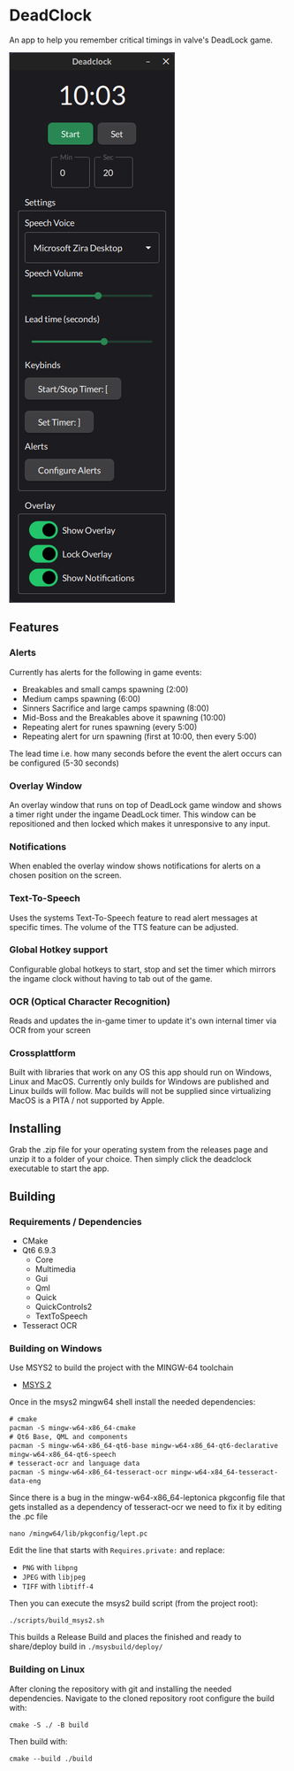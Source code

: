 # DeadClock

An app to help you remember critical timings in valve's DeadLock game.

<img src="https://github.com/smokejohn/deadclock/blob/master/img/deadclock_ui.png" width="300">

## Features

### Alerts
Currently has alerts for the following in game events:
* Breakables and small camps spawning (2:00)
* Medium camps spawning (6:00)
* Sinners Sacrifice and large camps spawning (8:00)
* Mid-Boss and the Breakables above it spawning (10:00)
* Repeating alert for runes spawning (every 5:00)
* Repeating alert for urn spawning (first at 10:00, then every 5:00)

The lead time i.e. how many seconds before the event the alert occurs can be configured (5-30 seconds)

### Overlay Window
An overlay window that runs on top of DeadLock game window and shows a timer
right under the ingame DeadLock timer. This window can be repositioned and then locked
which makes it unresponsive to any input.

### Notifications
When enabled the overlay window shows notifications for alerts on a chosen position on the screen.

### Text-To-Speech
Uses the systems Text-To-Speech feature to read alert messages at specific times.
The volume of the TTS feature can be adjusted.

### Global Hotkey support
Configurable global hotkeys to start, stop and set the timer which mirrors the ingame clock
without having to tab out of the game.

### OCR (Optical Character Recognition)
Reads and updates the in-game timer to update it's own internal timer via OCR from your screen

### Crossplattform
Built with libraries that work on any OS this app should run on Windows, Linux and MacOS.
Currently only builds for Windows are published and Linux builds will follow. 
Mac builds will not be supplied since virtualizing MacOS is a PITA / not supported by Apple.

## Installing

Grab the .zip file for your operating system from the releases page and unzip it to a folder of
your choice. Then simply click the deadclock executable to start the app.

## Building

### Requirements / Dependencies

* CMake
* Qt6 6.9.3
    * Core
    * Multimedia
    * Gui
    * Qml
    * Quick
    * QuickControls2
    * TextToSpeech
* Tesseract OCR

### Building on Windows
Use MSYS2 to build the project with the MINGW-64 toolchain
* [MSYS 2](https://www.msys2.org/)

Once in the msys2 mingw64 shell install the needed dependencies:
```
# cmake
pacman -S mingw-w64-x86_64-cmake
# Qt6 Base, QML and components
pacman -S mingw-w64-x86_64-qt6-base mingw-w64-x86_64-qt6-declarative mingw-w64-x86_64-qt6-speech
# tesseract-ocr and language data
pacman -S mingw-w64-x86_64-tesseract-ocr mingw-w64-x84_64-tesseract-data-eng
```

Since there is a bug in the mingw-w64-x86_64-leptonica pkgconfig file that gets
installed as a dependency of tesseract-ocr we need to fix it by editing the .pc file
```
nano /mingw64/lib/pkgconfig/lept.pc
```

Edit the line that starts with `Requires.private:` and replace:
* `PNG` with `libpng`
* `JPEG` with `libjpeg`
* `TIFF` with `libtiff-4`


Then you can execute the msys2 build script (from the project root):
```
./scripts/build_msys2.sh
```

This builds a Release Build and places the finished and ready to share/deploy build in
`./msysbuild/deploy/`

### Building on Linux
After cloning the repository with git and installing the needed dependencies.
Navigate to the cloned repository root configure the build with:

```
cmake -S ./ -B build
```

Then build with:
```
cmake --build ./build
```
